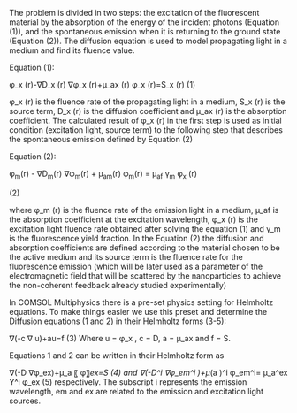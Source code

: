 The problem is divided in two steps: the excitation of the fluorescent material by the absorption of the energy of the incident photons (Equation (1)), and the spontaneous emission when it is returning to the ground state (Equation (2)). 
The diffusion equation is used to model propagating light in a medium and find its fluence value.

Equation (1):

φ_x (r)-∇D_x (r)  ∇φ_x (r)+μ_ax (r)  φ_x (r)=S_x (r)				(1)

φ_x (r)  is the fluence rate of the propagating light in a medium, S_x (r) is the source term, D_x (r) is the diffusion coefficient and μ_ax (r) is the absorption coefficient.
The calculated result of φ_x (r) in the first step is used as initial condition (excitation light, source term) to the following step that describes the spontaneous emission defined by Equation (2)
	
Equation (2):

φ<sub>m</sub>(r) - ∇D<sub>m</sub>(r) ∇φ<sub>m</sub>(r) + μ<sub>am</sub>(r)  φ<sub>m</sub>(r) = μ<sub>af</sub> γ<sub>m</sub> φ<sub>x</sub> (r) <div style="text-align: left">(2)</div>

where φ_m (r) is the fluence rate of the emission light in a medium, μ_af is the absorption coefficient at the excitation wavelength, φ_x (r)  is the excitation light fluence rate obtained after solving the equation (1) and γ_m is the fluorescence yield fraction. In the Equation (2) the diffusion and absorption coefficients are defined according to the material chosen to be the active medium and its source term is the fluence rate for the fluorescence emission (which will be later used as a parameter of the electromagnetic field that will be scattered by the nanoparticles to achieve the non-coherent feedback already studied experimentally)

In COMSOL Multiphysics there is a pre-set physics setting for Helmholtz equations. To make things easier we use this preset and determine the Diffusion equations (1 and 2) in their Helmholtz forms (3-5):  

∇(-c ∇ u)+au=f 	 				(3)
Where u = φ_x , c = D, a = μ_ax and f = S.

Equations 1 and 2 can be written in their Helmholtz form as

∇(-D ∇φ_ex)+μ_a 〖 φ〗_ex=S 					(4)
and
∇(-D^i  ∇φ_em^i )+μ_(a )^i φ_em^i= μ_a^ex  Y^i  φ_ex 			(5)
respectively.
The subscript i represents the emission wavelength, em and ex are related to the emission and excitation light sources.

